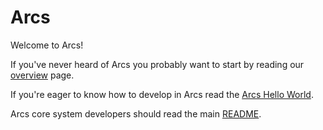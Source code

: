 
# Arcs
Welcome to Arcs!

If you've never heard of Arcs you probably want to start by reading our [overview](overview.md) page.

If you're eager to know how to develop in Arcs read the [Arcs Hello World](getting-started.md).

Arcs core system developers should read the main [README](https://github.com/polymerlabs/arcs).


